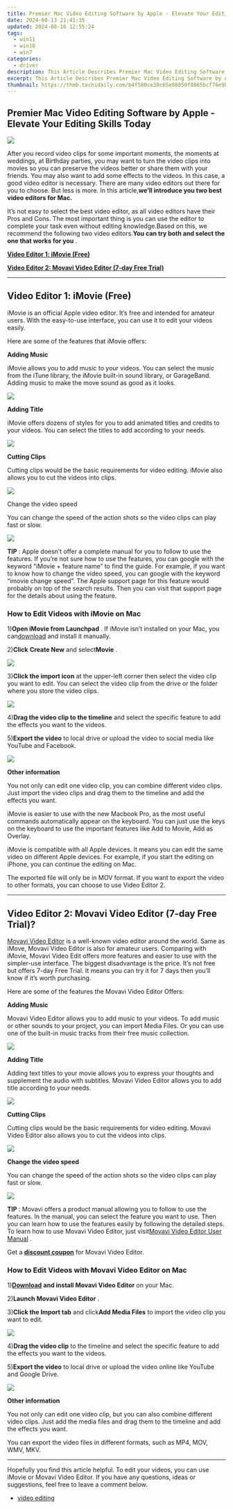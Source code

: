 ```yaml
---
title: Premier Mac Video Editing Software by Apple - Elevate Your Editing Skills Today
date: 2024-08-13 21:41:35
updated: 2024-08-16 12:55:24
tags:
  - win11
  - win10
  - win7
categories:
  - driver
description: This Article Describes Premier Mac Video Editing Software by Apple - Elevate Your Editing Skills Today
excerpt: This Article Describes Premier Mac Video Editing Software by Apple - Elevate Your Editing Skills Today
thumbnail: https://thmb.techidaily.com/b4f580ce30c65e88850f0865bcf76e9b30f93eff5e8a5ffb4e4a9c4a1397858e.jpg
---
```


## Premier Mac Video Editing Software by Apple - Elevate Your Editing Skills Today

![](https://images.drivereasy.com/wp-content/uploads/2019/03/video-edit-1024x576.jpg)

 After you record video clips for some important moments, the moments at weddings, at Birthday parties, you may want to turn the video clips into movies so you can preserve the videos better or share them with your friends. You may also want to add some effects to the videos. In this case, a good video editor is necessary. There are many video editors out there for you to choose. But less is more. In this article,**we’ll introduce you two best video editors for Mac.**

 It’s not easy to select the best video editor, as all video editors have their Pros and Cons. The most important thing is you can use the editor to complete your task even without editing knowledge.Based on this, we recommend the following two video editors.**You can try both and select the one that works for you** .

[**Video Editor 1: iMovie (Free)**](https://www.drivereasy.com/knowledge/the-best-video-editor-for-mac/#imovie)

**[Video Editor 2: Movavi Video Editor (7-day Free Trial)](https://www.drivereasy.com/knowledge/the-best-video-editor-for-mac/#movavi)**

---

## Video Editor 1: iMovie (Free)  

 iMovie is an official Apple video editor. It’s free and intended for amateur users. With the easy-to-use interface, you can use it to edit your videos easily.  

 Here are some of the features that iMovie offers:  

**Adding Music**

 iMovie allows you to add music to your videos. You can select the music from the iTune library, the iMovie built-in sound library, or GarageBand. Adding music to make the move sound as good as it looks.

![](https://images.drivereasy.com/wp-content/uploads/2019/03/image-717.png)

**Adding Title**

 iMovie offers dozens of styles for you to add animated titles and credits to your videos. You can select the titles to add according to your needs.

![](https://images.drivereasy.com/wp-content/uploads/2019/03/image-718.png)

**Cutting Clips**

 Cutting clips would be the basic requirements for video editing. iMovie also allows you to cut the videos into clips.

![](https://images.drivereasy.com/wp-content/uploads/2019/03/image-719.png)

 Change the video speed  

 You can change the speed of the action shots so the video clips can play fast or slow.

![](https://images.drivereasy.com/wp-content/uploads/2019/03/image-720.png)
  
**TIP** : Apple doesn’t offer a complete manual for you to follow to use the features. If you’re not sure how to use the features, you can google with the keyword “iMovie + feature name” to find the guide. For example, if you want to know how to change the video speed, you can google with the keyword “imovie change speed”. The Apple support page for this feature would probably on top of the search results. Then you can visit that support page for the details about using the feature.  

### How to Edit Videos with iMovie on Mac  

 1)**Open iMovie from Launchpad** . If iMovie isn’t installed on your Mac, you can[download](https://support.apple.com/downloads/imovie) and install it manually.

 2)**Click** **Create New** and select**Movie** .

![](https://images.drivereasy.com/wp-content/uploads/2019/03/image-721.png)

 3)**Click the import icon** at the upper-left corner then select the video clip you want to edit. You can select the video clip from the drive or the folder where you store the video clips.

![](https://images.drivereasy.com/wp-content/uploads/2019/03/image-722.png)

 4)**Drag the video clip to the timeline** and select the specific feature to add the effects you want to the videos.

 5)**Export the video** to local drive or upload the video to social media like YouTube and Facebook.

![](https://images.drivereasy.com/wp-content/uploads/2019/03/image-723.png)

**Other information**

 You not only can edit one video clip, you can combine different video clips. Just import the video clips and drag them to the timeline and add the effects you want.  

 iMovie is easier to use with the new Macbook Pro, as the most useful commands automatically appear on the keyboard. You can just use the keys on the keyboard to use the important features like Add to Movie, Add as Overlay.  

 iMovie is compatible with all Apple devices. It means you can edit the same video on different Apple devices. For example, if you start the editing on iPhone, you can continue the editing on Mac.  

 The exported file will only be in MOV format. If you want to export the video to other formats, you can choose to use Video Editor 2.

---

## Video Editor 2: Movavi Video Editor (7-day Free Trial)?

[Movavi Video Editor](https://www.movavi.com/download-videoeditormac) is a well-known video editor around the world. Same as iMove, Movavi Video Editor is also for amateur users. Comparing with iMovie, Movavi Video Edit offers more features and easier to use with the simpler-use interface. The biggest disadvantage is the price. It’s not free but offers 7-day Free Trial. It means you can try it for 7 days then you’ll know if it’s worth purchasing.  

 Here are some of the features the Movavi Video Editor Offers:  

**Adding Music**

 Movavi Video Editor allows you to add music to your videos. To add music or other sounds to your project, you can import Media Files. Or you can use one of the built-in music tracks from their free music collection.

![](https://images.drivereasy.com/wp-content/uploads/2019/03/image-725.png)

**Adding Title**

 Adding text titles to your movie allows you to express your thoughts and supplement the audio with subtitles. Movavi Video Editor allows you to add title according to your needs.

![](https://images.drivereasy.com/wp-content/uploads/2019/03/image-726.png)

**Cutting Clips**

 Cutting clips would be the basic requirements for video editing. Movavi Video Editor also allows you to cut the videos into clips.

![](https://images.drivereasy.com/wp-content/uploads/2019/03/image-727.png)

**Change the video speed**

 You can change the speed of the action shots so the video clips can play fast or slow.

![](https://images.drivereasy.com/wp-content/uploads/2019/03/image-730.png)

**TIP** : Movavi offers a product manual allowing you to follow to use the features. In the manual, you can select the feature you want to use. Then you can learn how to use the features easily by following the detailed steps. To learn how to use Movavi Video Editor, just visit[Movavi Video Editor User Manual](https://img.movavi.com/online-help/videoeditor/15/index.htm?) .

 Get a **[discount coupon](https://tools.techidaily.com/drivereasy/download/)** [](https://tools.techidaily.com/drivereasy/download/) for Movavi Video Editor.

### How to Edit Videos with Movavi Video Editor on Mac  

 1)[**Download**](https://www.movavi.com/download-videoeditormac) **and install Movavi Video Editor** on your Mac.

 2)**Launch Movavi Video Editor** .

 3)**Click the Import tab** and click**Add Media Files** to import the video clip you want to edit.

![](https://images.drivereasy.com/wp-content/uploads/2019/03/image-731.png)

 4)**Drag the video clip** to the timeline and select the specific feature to add the effects you want to the videos.

 5)**Export the video** to local drive or upload the video online like YouTube and Google Drive.

![](https://images.drivereasy.com/wp-content/uploads/2019/03/image-732.png)

**Other information**

 You not only can edit one video clip, but you can also combine different video clips. Just add the media files and drag them to the timeline and add the effects you want.  

 You can export the video files in different formats, such as MP4, MOV, WMV, MKV.

---

 Hopefully you find this article helpful. To edit your videos, you can use iMovie or Movavi Video Editor. If you have any questions, ideas or suggestions, feel free to leave a comment below.  

* [video editing](https://tools.techidaily.com/drivereasy/download/)

<ins class="adsbygoogle"
     style="display:block"
     data-ad-format="autorelaxed"
     data-ad-client="ca-pub-7571918770474297"
     data-ad-slot="1223367746"></ins>



<ins class="adsbygoogle"
     style="display:block"
     data-ad-client="ca-pub-7571918770474297"
     data-ad-slot="8358498916"
     data-ad-format="auto"
     data-full-width-responsive="true"></ins>
